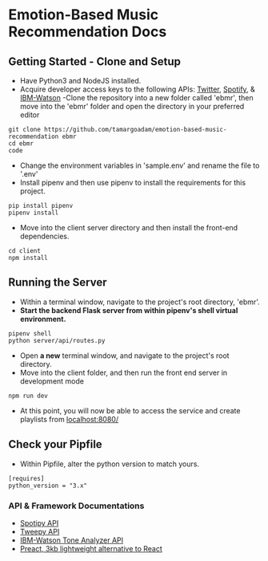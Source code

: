 # Emotion-Based Music Recommendation Docs

## Getting Started - Clone and Setup
- Have Python3 and NodeJS installed.
- Acquire developer access keys to the following APIs: [Twitter][twitdev], [Spotify][spotdev], & [IBM-Watson][ibmdev]
-Clone the repository into a new folder called 'ebmr', then move into the 'ebmr' folder and open the directory in your preferred editor
```
git clone https://github.com/tamargoadam/emotion-based-music-recommendation ebmr
cd ebmr
code
```
- Change the environment variables in 'sample.env'  and rename the file to '.env'
- Install pipenv and then use pipenv to install the requirements for this project. 
```
pip install pipenv
pipenv install
```
- Move into the client server directory and then install the front-end dependencies.
```
cd client
npm install
```

## Running the Server
- Within a terminal window, navigate to the project's root directory, 'ebmr'.
- __Start the backend Flask server from within pipenv's shell virtual environment.__
```
pipenv shell
python server/api/routes.py
```
- Open __a new__ terminal window, and navigate to the project's root directory.
- Move into the client folder, and then run the front end server in development mode
```
npm run dev
```

- At this point, you will now be able to access the service and create playlists from [localhost:8080/][localhost]

## Check your Pipfile
- Within Pipfile, alter the python version to match yours. 
```
[requires]
python_version = "3.x"
```

### API & Framework Documentations
- [Spotipy API][spotipy]
- [Tweepy API][tweepy]
- [IBM-Watson Tone Analyzer API][ibmwatson]
- [Preact, 3kb lightweight alternative to React][preact]





[repo]: https://github.com/tamargoadam/emotion-based-music-recommendation
[twitdev]: https://developer.twitter.com/
[spotdev]: https://developer.spotify.com/
[ibmdev]: https://cloud.ibm.com/registration?target=%2Fapidocs%2Ftone-analyzer
[spotipy]: https://spotipy.readthedocs.io/
[tweepy]: http://docs.tweepy.org/en/latest/
[ibmwatson]: https://cloud.ibm.com/apidocs/tone-analyzer
[pipenv]: https://pipenv-fork.readthedocs.io/en/latest/
[localhost]: http://localhost:8080/
[preact]: https://preactjs.com/
